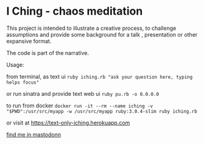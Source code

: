 # I Ching - chaos meditation

This project is intended to illustrate a creative process, to challenge assumptions and provide some background for a talk , presentation or other expansive format.

The code is part of the narrative.

Usage:

from terminal, as text ui 
```ruby iching.rb "ask your question here, typing helps focus"```

or run sinatra and provide text web ui
```ruby pu.rb -o 0.0.0.0 ```

to run from docker
```docker run -it --rm --name iching -v "$PWD":/usr/src/myapp -w /usr/src/myapp ruby:3.0.4-slim ruby iching.rb```

or visit at https://text-only-iching.herokuapp.com

<a rel="me" href="https://ruby.social/@aadriasola">find me in mastodonn</a>
